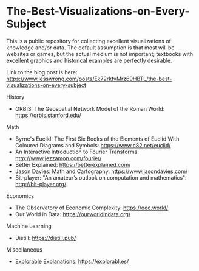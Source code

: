 # The-Best-Visualizations-on-Every-Subject
This is a public repository for collecting excellent visualizations of knowledge and/or data. The default assumption is that most will be websites or games, but the actual medium is not important; textbooks with excellent graphics and historical examples are perfectly desirable.

Link to the blog post is here: https://www.lesswrong.com/posts/Ek72rktvMrz69HBTL/the-best-visualizations-on-every-subject

History
- ORBIS: The Geospatial Network Model of the Roman World: https://orbis.stanford.edu/

Math
- Byrne's Euclid: The First Six Books of the Elements of Euclid With Coloured Diagrams and Symbols: https://www.c82.net/euclid/
- An Interactive Introduction to Fourier Transforms: http://www.jezzamon.com/fourier/
- Better Explained: https://betterexplained.com/
- Jason Davies: Math and Cartography: https://www.jasondavies.com/
- Bit-player: "An amateur’s outlook on computation and mathematics": http://bit-player.org/

Economics
- The Observatory of Economic Complexity: https://oec.world/
- Our World in Data: https://ourworldindata.org/

Machine Learning
- Distill: https://distill.pub/

Miscellaneous
- Explorable Explanations: https://explorabl.es/
